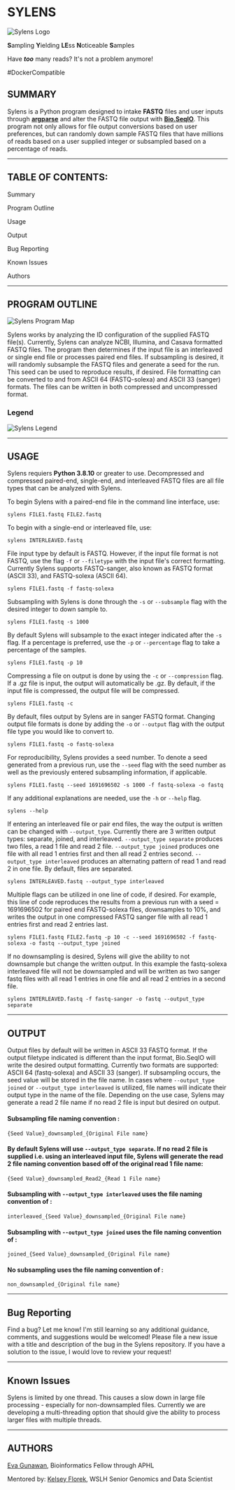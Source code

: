 # SYLENS
![Sylens Logo](Assets/Sylens_logo.png)

**S**ampling **Y**ielding **LE**ss **N**oticeable **S**amples

Have ***too*** many reads? It's not a problem anymore!

#DockerCompatible

## **SUMMARY**

Sylens is a Python program designed to intake **FASTQ** files and user inputs through [**argparse**](https://docs.python.org/3/library/argparse.html) and alter the FASTQ file output with [**Bio.SeqIO**](https://biopython.org/wiki/SeqIO). This program not only allows for file output conversions based on user preferences, but can randomly down sample FASTQ files that have millions of reads based on a user supplied integer or subsampled based on a percentage of reads. 

---
## **TABLE OF CONTENTS:**

Summary

Program Outline

Usage

Output

Bug Reporting

Known Issues

Authors

---

## **PROGRAM OUTLINE**

![Sylens Program Map](Assets/Program_Map_Sylens.PNG)

Sylens works by analyzing the ID configuration of the supplied FASTQ file(s). Currently, Sylens can analyze NCBI, Illumina, and Casava formatted FASTQ files. The program then determines if the input file is an interleaved or single end file or processes paired end files. If subsampling is desired, it will randomly subsample the FASTQ files and generate a seed for the run. This seed can be used to reproduce results, if desired. File formatting can be converted to and from ASCII 64 (FASTQ-solexa) and ASCII 33 (sanger) formats. The files can be written in both compressed and uncompressed format. 

### **Legend**
![Sylens Legend](Assets/legend_Sylens.PNG)

---

## **USAGE**

Sylens requiers **Python 3.8.10** or greater to use. Decompressed and compressed paired-end, single-end, and interleaved FASTQ files are all file types that can be analyzed with Sylens. 

To begin Sylens with a paired-end file in the command line interface, use:
```
sylens FILE1.fastq FILE2.fastq
```

To begin with a single-end or interleaved file, use:
```
sylens INTERLEAVED.fastq
```

File input type by default is FASTQ. However, if the input file format is not FASTQ, use the flag `-f` or `--filetype` with the input file's correct formatting. Currently Sylens supports FASTQ-sanger, also known as FASTQ format (ASCII 33), and FASTQ-solexa (ASCII 64).
```
sylens FILE1.fastq -f fastq-solexa
```

Subsampling with Sylens is done through the `-s` or `--subsample` flag with the desired integer to down sample to.
```
sylens FILE1.fastq -s 1000
```

By default Sylens will subsample to the exact integer indicated after the `-s` flag. If a percentage is preferred, use the `-p` or `--percentage` flag to take a percentage of the samples.
```
sylens FILE1.fastq -p 10
```

Compressing a file on output is done by using the `-c` or `--compression` flag. If a .gz file is input, the output will automatically be .gz. By default, if the input file is compressed, the output file will be compressed.
```
sylens FILE1.fastq -c
```

By default, files output by Sylens are in sanger FASTQ format. Changing output file formats is done by adding the `-o` or `--output` flag with the output file type you would like to convert to.
```
sylens FILE1.fastq -o fastq-solexa
```

For reproducibility, Sylens provides a seed number. To denote a seed generated from a previous run, use the `--seed` flag with the seed number as well as the previously entered subsampling information, if applicable. 
```
sylens FILE1.fastq --seed 1691696502 -s 1000 -f fastq-solexa -o fastq
```

If any additional explanations are needed, use the `-h` or `--help` flag.
```
sylens --help
```

If entering an interleaved file or pair end files, the way the output is written can be changed with `--output_type`. Currently there are 3 written output types: separate, joined, and interleaved. `--output_type separate` produces two files, a read 1 file and read 2 file. `--output_type joined` produces one file with all read 1 entries first and then all read 2 entries second. `--output_type interleaved` produces an alternating pattern of read 1 and read 2 in one file. By default, files are separated.   
```
sylens INTERLEAVED.fastq --output_type interleaved
```

Multiple flags can be utilized in one line of code, if desired. For example, this line of code reproduces the results from a previous run with a seed = 1691696502 for paired end FASTQ-solexa files, downsamples to 10%, and writes the output in one compressed FASTQ sanger file with all read 1 entries first and read 2 entries last.
```
sylens FILE1.fastq FILE2.fastq -p 10 -c --seed 1691696502 -f fastq-solexa -o fastq --output_type joined
```

If no downsampling is desired, Sylens will give the ability to not downsample but change the written output. In this example the fastq-solexa interleaved file will not be downsampled and will be written as two sanger fastq files with all read 1 entries in one file and all read 2 entries in a second file.
```
sylens INTERLEAVED.fastq -f fastq-sanger -o fastq --output_type separate
```

---

## **OUTPUT**

Output files by default will be written in ASCII 33 FASTQ format. If the output filetype indicated is different than the input format, Bio.SeqIO will write the desired output formatting. Currently two formats are supported: ASCII 64 (fastq-solexa) and ASCII 33 (sanger). If subsampling occurs, the seed value will be stored in the file name. In cases where `--output_type joined` or `--output_type interleaved` is utilized, file names will indicate their output type in the name of the file. Depending on the use case, Sylens may generate a read 2 file name if no read 2 file is input but desired on output. 

#### Subsampling file naming convention :
```
{Seed Value}_downsampled_{Original File name} 
```

#### By default Sylens will use `--output_type separate`. If no read 2 file is supplied i.e. using an interleaved input file, Sylens will generate the read 2 file naming convention based off of the original read 1 file name: 
```
{Seed Value}_downsampled_Read2_{Read 1 File name}
```

#### Subsampling with `--output_type interleaved` uses the file naming convention of :
```
interleaved_{Seed Value}_downsampled_{Original File name}
```

#### Subsampling with `--output_type joined` uses the file naming convention of :
```
joined_{Seed Value}_downsampled_{Original File name}
```

#### No subsampling uses the file naming convention of :
```
non_downsampled_{Original file name}
```

---

## **Bug Reporting**

Find a bug? Let me know! I'm still learning so any additional guidance, comments, and suggestions would be welcomed! Please file a new issue with a title and description of the bug in the Sylens repository. If you have a solution to the issue, I would love to review your request! 

---

## **Known Issues**

Sylens is limited by one thread. This causes a slow down in large file processing - especially for non-downsampled files. Currently we are developing a multi-threading option that should give the ability to process larger files with multiple threads. 

---
## **AUTHORS**
[Eva Gunawan](https://github.com/evagunawan), Bioinformatics Fellow through APHL

Mentored by:
[Kelsey Florek](https://github.com/k-florek), WSLH Senior Genomics and Data Scientist